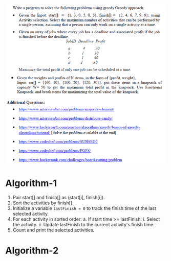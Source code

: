 ![Lab Assignment - 2](image.png)

# Algorithm-1

1. Pair start[] and finish[] as (start[i], finish[i]).
2. Sort the activities by finish[].
3. Initialize a variable `lastFinish = 0` to track the finish time of the last selected activity.
4. For each activity in sorted order:
    a. If start time >= lastFinish:
        i. Select the activity.
        ii. Update lastFinish to the current activity's finish time.
5. Count and print the selected activities.

# Algorithm-2
